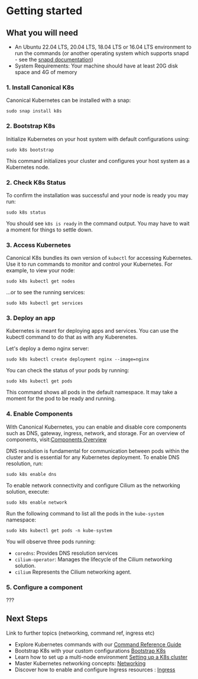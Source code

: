 # Getting started

## What you will need
- An Ubuntu 22.04 LTS, 20.04 LTS, 18.04 LTS or 16.04 LTS environment to run the commands (or another operating system which supports snapd - see the [snapd documentation](https://snapcraft.io/docs/installing-snapd?_ga=2.260591181.190515620.1707126165-607758451.1707126165))
- System Requirements: Your machine should have at least 20G disk space and 4G of memory

### 1. Install Canonical K8s
Canonical Kubernetes can be installed with a snap:
```
sudo snap install k8s
```

### 2. Bootstrap K8s
Initialize Kubernetes on your host system with default configurations using:
```
sudo k8s bootstrap
```
This command initializes your cluster and configures your host system as a Kubernetes node.
### 2. Check K8s Status
To confirm the installation was successful and your node is ready you may run:
```
sudo k8s status
```
You should see `k8s is ready` in the command output. You may have to wait a moment for things to settle down.
### 3. Access Kubernetes
Canonical K8s bundles its own version of `kubectl` for accessing Kubernetes. Use it to run commands to monitor and control your Kubernetes. For example, to view your node:
```
sudo k8s kubectl get nodes
```
…or to see the running services:
```
sudo k8s kubectl get services
```

### 3. Deploy an app
Kubernetes is meant for deploying apps and services. You can use the kubectl command to do that as with any Kuberenetes. 

Let's deploy a demo nginx server:
```
sudo k8s kubectl create deployment nginx --image=nginx
```
You can check the status of your pods by running:
```
sudo k8s kubectl get pods
```
This command shows all pods in the default namespace. It may take a moment for the pod to be ready and running.
### 4. Enable Components
With Canonical Kubernetes, you can enable and disable core components such as DNS, gateway, ingress, network, and storage. For an overview of components, visit:[Components Overview](https://change-me.com)

DNS resolution is fundamental for communication between pods within the cluster and is essential for any Kubernetes deployment. To enable DNS resolution, run:
```
sudo k8s enable dns
```
To enable network connectivity and configure Cilium as the networking solution, execute:
```
sudo k8s enable network
```
Run the following command to list all the pods in the `kube-system` namespace:
```
sudo k8s kubectl get pods -n kube-system
```
You will observe three pods running:
- `coredns`: Provides DNS resolution services
- `cilium-operator`: Manages the lifecycle of the Cilium networking solution.
- `cilium` Represents the Cilium networking agent.
### 5. Configure a component
???
## Next Steps
Link to further topics (networking, command ref, ingress etc)
- Explore Kubernetes commands with our [Command Reference Guide](https://change-me.com)
- Bootstrap K8s with your custom configurations [Bootstrap K8s](https://change-me.com)
- Learn how to set up a multi-node environment [Setting up a K8s cluster](https://change-me.com)
- Master Kubernetes networking concepts: [Networking](https://change-me.com)
- Discover how to enable and configure Ingress resources : [Ingress](https://change-me.com)
